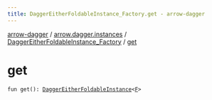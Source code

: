```yaml
---
title: DaggerEitherFoldableInstance_Factory.get - arrow-dagger
---
```


[arrow-dagger](../../index.html) / [arrow.dagger.instances](../index.html) / [DaggerEitherFoldableInstance_Factory](index.html) / [get](./get.html)

# get

`fun get(): `[`DaggerEitherFoldableInstance`](../-dagger-either-foldable-instance/index.html)`<`[`F`](index.html#F)`>`